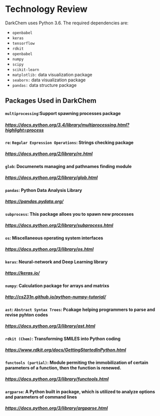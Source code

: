 # Technology Review

DarkChem uses Python 3.6.  The required dependencies are:

- `openbabel`
- `keras`
- `tensorflow`
- `rdkit`
- `openbabel`
- `numpy`
- `scipy`
- `scikit-learn`
- `matplotlib:` data visualization package
- `seaborn:` data visualization package
- `pandas:` data structure package

## Packages Used in DarkChem

#### `multiprocessing`:Support spawning processes package 
##### https://docs.python.org/3.4/library/multiprocessing.html?highlight=process

#### `re`: `Regular Expression Operations`: Strings checking package 
##### https://docs.python.org/2/library/re.html

#### `glob`: Documenets managing and pathnames finding module 
##### https://docs.python.org/2/library/glob.html

#### `pandas`: Python Data Analysis Library
##### https://pandas.pydata.org/

#### `subprocess`: This package alloes you to spawn new processes 
##### https://docs.python.org/2/library/subprocess.html 

#### `os`: Miscellaneous operating system interfaces 
##### https://docs.python.org/3/library/os.html

#### `keras`: Neural-network and Deep Learning library 
##### https://keras.io/

#### `numpy`: Calculation package for arrays and matrixs
##### http://cs231n.github.io/python-numpy-tutorial/

#### `ast`: `Abstract Syntax Trees`: Pcakage helping programmers to parse and revise pyhton codes 
##### https://docs.python.org/3/library/ast.html

#### `rdkit (Chem)`: Transforming SMILES into Python coding 
##### https://www.rdkit.org/docs/GettingStartedInPython.html

#### `functools (partial)`: Module permiting the immobilization of certain parameters of a function, then the function is renewed. 
##### https://docs.python.org/3/library/functools.html

#### `argparse`: A Python built in package, which is utilized to analyze options and parameters of command lines 
##### https://docs.python.org/3/library/argparse.html
